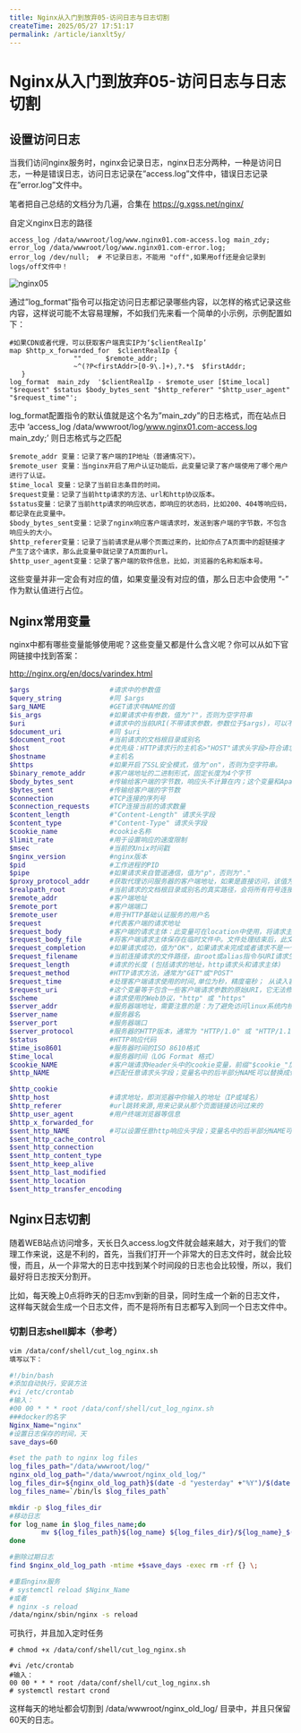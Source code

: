 ```yaml
---
title: Nginx从入门到放弃05-访问日志与日志切割
createTime: 2025/05/27 17:51:17
permalink: /article/ianxlt5y/
---
```

# Nginx从入门到放弃05-访问日志与日志切割



## 设置访问日志

当我们访问nginx服务时，nginx会记录日志，nginx日志分两种，一种是访问日志，一种是错误日志，访问日志记录在”access.log”文件中，错误日志记录在”error.log”文件中。

笔者把自己总结的文档分为几遍，合集在 https://g.xgss.net/nginx/

自定义nginx日志的路径

```
access_log /data/wwwroot/log/www.nginx01.com-access.log main_zdy;
error_log /data/wwwroot/log/www.nginx01.com-error.log;
error_log /dev/null;  # 不记录日志，不能用 "off",如果用off还是会记录到 logs/off文件中！
```



![nginx05](https://imgoss.xgss.net/picgo/nginx05.jpg?aliyun)

通过”log_format”指令可以指定访问日志都记录哪些内容，以怎样的格式记录这些内容，这样说可能不太容易理解，不如我们先来看一个简单的小示例，示例配置如下：

```
#如果CDN或者代理，可以获取客户端真实IP为‘$clientRealIp’
map $http_x_forwarded_for  $clientRealIp {
                ""      $remote_addr;
                ~^(?P<firstAddr>[0-9\.]+),?.*$  $firstAddr;
   } 
log_format  main_zdy  '$clientRealIp - $remote_user [$time_local] "$request" $status $body_bytes_sent "$http_referer" "$http_user_agent" "$request_time"';
```

log_format配置指令的默认值就是这个名为”main_zdy”的日志格式，而在站点日志中 ‘access_log /data/wwwroot/log/www.nginx01.com-access.log main_zdy;’ 则日志格式与之匹配

```
$remote_addr 变量：记录了客户端的IP地址（普通情况下）。
$remote_user 变量：当nginx开启了用户认证功能后，此变量记录了客户端使用了哪个用户进行了认证。
$time_local 变量：记录了当前日志条目的时间。
$request变量：记录了当前http请求的方法、url和http协议版本。
$status变量：记录了当前http请求的响应状态，即响应的状态码，比如200、404等响应码，都记录在此变量中。
$body_bytes_sent变量：记录了nginx响应客户端请求时，发送到客户端的字节数，不包含响应头的大小。
$http_referer变量：记录了当前请求是从哪个页面过来的，比如你点了A页面中的超链接才产生了这个请求，那么此变量中就记录了A页面的url。
$http_user_agent变量：记录了客户端的软件信息，比如，浏览器的名称和版本号。
```

这些变量并非一定会有对应的值，如果变量没有对应的值，那么日志中会使用 “-” 作为默认值进行占位。

## Nginx常用变量

nginx中都有哪些变量能够使用呢？这些变量又都是什么含义呢？你可以从如下官网链接中找到答案：

http://nginx.org/en/docs/varindex.html

```bash
$args                    #请求中的参数值
$query_string            #同 $args
$arg_NAME                #GET请求中NAME的值
$is_args                 #如果请求中有参数，值为"?"，否则为空字符串
$uri                     #请求中的当前URI(不带请求参数，参数位于$args)，可以不同于浏览器传递的$request_uri的值，它可以通过内部重定向，或者使用index指令进行修改，$uri不包含主机名，如"/foo/bar.html"。
$document_uri            #同 $uri
$document_root           #当前请求的文档根目录或别名
$host                    #优先级：HTTP请求行的主机名>"HOST"请求头字段>符合请求的服务器名.请求中的主机头字段，如果请求中的主机头不可用，则为服务器处理请求的服务器名称
$hostname                #主机名
$https                   #如果开启了SSL安全模式，值为"on"，否则为空字符串。
$binary_remote_addr      #客户端地址的二进制形式，固定长度为4个字节
$body_bytes_sent         #传输给客户端的字节数，响应头不计算在内；这个变量和Apache的mod_log_config模块中的"%B"参数保持兼容
$bytes_sent              #传输给客户端的字节数
$connection              #TCP连接的序列号
$connection_requests     #TCP连接当前的请求数量
$content_length          #"Content-Length" 请求头字段
$content_type            #"Content-Type" 请求头字段
$cookie_name             #cookie名称
$limit_rate              #用于设置响应的速度限制
$msec                    #当前的Unix时间戳
$nginx_version           #nginx版本
$pid                     #工作进程的PID
$pipe                    #如果请求来自管道通信，值为"p"，否则为"."
$proxy_protocol_addr     #获取代理访问服务器的客户端地址，如果是直接访问，该值为空字符串
$realpath_root           #当前请求的文档根目录或别名的真实路径，会将所有符号连接转换为真实路径
$remote_addr             #客户端地址
$remote_port             #客户端端口
$remote_user             #用于HTTP基础认证服务的用户名
$request                 #代表客户端的请求地址
$request_body            #客户端的请求主体：此变量可在location中使用，将请求主体通过proxy_pass，fastcgi_pass，uwsgi_pass和scgi_pass传递给下一级的代理服务器
$request_body_file       #将客户端请求主体保存在临时文件中。文件处理结束后，此文件需删除。如果需要之一开启此功能，需要设置client_body_in_file_only。如果将次文件传 递给后端的代理服务器，需要禁用request body，即设置proxy_pass_request_body off，fastcgi_pass_request_body off，uwsgi_pass_request_body off，or scgi_pass_request_body off
$request_completion      #如果请求成功，值为"OK"，如果请求未完成或者请求不是一个范围请求的最后一部分，则为空
$request_filename        #当前连接请求的文件路径，由root或alias指令与URI请求生成
$request_length          #请求的长度 (包括请求的地址，http请求头和请求主体)
$request_method          #HTTP请求方法，通常为"GET"或"POST"
$request_time            #处理客户端请求使用的时间,单位为秒，精度毫秒； 从读入客户端的第一个字节开始，直到把最后一个字符发送给客户端后进行日志写入为止。
$request_uri             #这个变量等于包含一些客户端请求参数的原始URI，它无法修改，请查看$uri更改或重写URI，不包含主机名，例如："/cnphp/test.php?arg=freemouse"
$scheme                  #请求使用的Web协议，"http" 或 "https"
$server_addr             #服务器端地址，需要注意的是：为了避免访问linux系统内核，应将ip地址提前设置在配置文件中
$server_name             #服务器名
$server_port             #服务器端口
$server_protocol         #服务器的HTTP版本，通常为 "HTTP/1.0" 或 "HTTP/1.1"
$status                  #HTTP响应代码
$time_iso8601            #服务器时间的ISO 8610格式
$time_local              #服务器时间（LOG Format 格式）
$cookie_NAME             #客户端请求Header头中的cookie变量，前缀"$cookie_"加上cookie名称的变量，该变量的值即为cookie名称的值
$http_NAME               #匹配任意请求头字段；变量名中的后半部分NAME可以替换成任意请求头字段，如在配置文件中需要获取http请求头："Accept-Language"，$http_accept_language即可

$http_cookie
$http_host               #请求地址，即浏览器中你输入的地址（IP或域名）
$http_referer            #url跳转来源,用来记录从那个页面链接访问过来的
$http_user_agent         #用户终端浏览器等信息
$http_x_forwarded_for
$sent_http_NAME          #可以设置任意http响应头字段；变量名中的后半部分NAME可以替换成任意响应头字段，如需要设置响应头Content-length，$sent_http_content_length即可
$sent_http_cache_control
$sent_http_connection
$sent_http_content_type
$sent_http_keep_alive
$sent_http_last_modified
$sent_http_location
$sent_http_transfer_encoding
```



## Nginx日志切割

随着WEB站点访问增多，天长日久access.log文件就会越来越大，对于我们的管理工作来说，这是不利的，首先，当我们打开一个非常大的日志文件时，就会比较慢，而且，从一个非常大的日志中找到某个时间段的日志也会比较慢，所以，我们最好将日志按天分割开。

比如，每天晚上0点将昨天的日志mv到新的目录，同时生成一个新的日志文件，这样每天就会生成一个日志文件，而不是将所有日志都写入到同一个日志文件中。

### 切割日志shell脚本（参考）

```bash
vim /data/conf/shell/cut_log_nginx.sh
填写以下：

#!/bin/bash
#添加自动执行，安装方法
#vi /etc/crontab
#输入：
#00 00 * * * root /data/conf/shell/cut_log_nginx.sh
###docker的名字
Nginx_Name="nginx"
#设置日志保存的时间，天
save_days=60

#set the path to nginx log files
log_files_path="/data/wwwroot/log/"
nginx_old_log_path="/data/wwwroot/nginx_old_log/"
log_files_dir=${nginx_old_log_path}$(date -d "yesterday" +"%Y")/$(date -d "yesterday" +"%m")
log_files_name=`/bin/ls $log_files_path`

mkdir -p $log_files_dir
#移动日志
for log_name in $log_files_name;do
        mv ${log_files_path}${log_name} ${log_files_dir}/${log_name}_$(date -d "yesterday" +"%Y%m%d").log
done

#删除过期日志
find $nginx_old_log_path -mtime +$save_days -exec rm -rf {} \; 

#重启nginx服务
# systemctl reload $Nginx_Name
#或者
# nginx -s reload
/data/nginx/sbin/nginx -s reload
```



可执行，并且加入定时任务

```
# chmod +x /data/conf/shell/cut_log_nginx.sh

#vi /etc/crontab
#输入：
00 00 * * * root /data/conf/shell/cut_log_nginx.sh
# systemctl restart crond
```

这样每天的地址都会切割到 /data/wwwroot/nginx_old_log/ 目录中，并且只保留60天的日志。